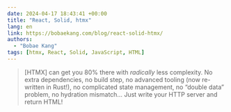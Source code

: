 ```yaml
---
date: 2024-04-17 18:43:41 +00:00
title: "React, Solid, htmx"
lang: en
link: https://bobaekang.com/blog/react-solid-htmx/
authors:
  - "Bobae Kang"
tags: [htmx, React, Solid, JavaScript, HTML]
---
```


> [HTMX] can get you 80% there with *radically* less complexity. No extra dependencies, no build step, no advanced tooling (now re-written in Rust!), no complicated state management, no “double data” problem, no hydration mismatch… Just write your HTTP server and return HTML!
